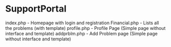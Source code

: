 # SupportPortal

index.php - Homepage with login and registration
Financial.php - Lists all the problems (with template)
profile.php - Profile Page (Simple page without interface and template)
addprblm.php - Add Problem page (Simple page without interface and template)
